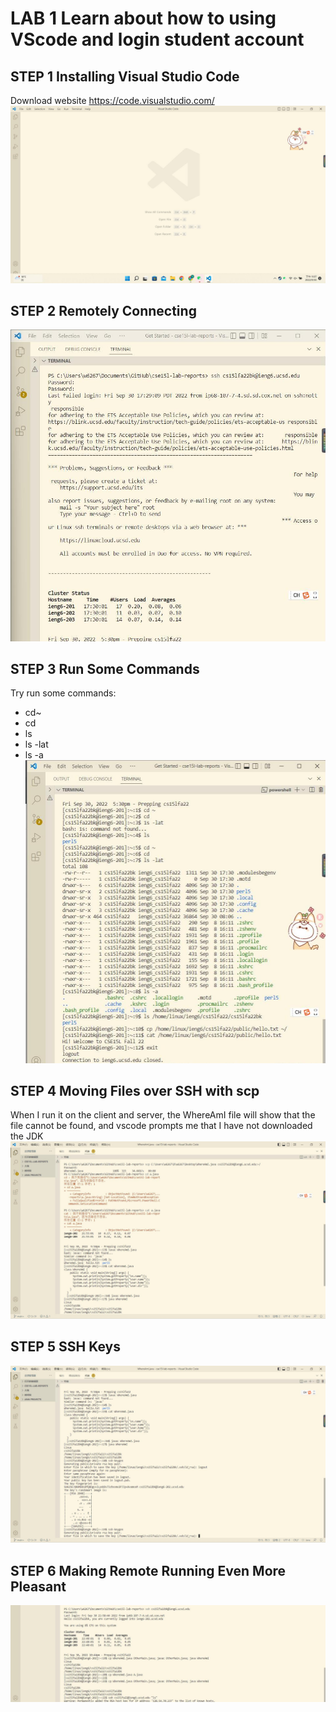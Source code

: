 # LAB 1 Learn about how to using VScode and login student account
## STEP 1 Installing Visual Studio Code
Download website https://code.visualstudio.com/
![](vscode.jpg)
## STEP 2 Remotely Connecting
![](RemotelyConnecting.jpg)
## STEP 3 Run Some Commands
Try run some commands:
- cd~
- cd
- ls
- ls -lat
- ls -a
![](TryingSomeCommands.jpg)
## STEP 4 Moving Files over SSH with scp
When I run it on the client and server, the WhereAmI file will show that the file cannot be found, and vscode prompts me that I have not downloaded the JDK
![](MovingFileswithscp.jpg)
## STEP 5 SSH Keys
![](SettinganSSHKey.jpg)
## STEP 6 Making Remote Running Even More Pleasant
![](OptimizingRemoteRunning.jpg)
